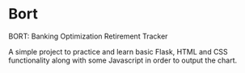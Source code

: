 # Bort
BORT: Banking Optimization Retirement Tracker

A simple project to practice and learn basic Flask, HTML and CSS functionality along with some Javascript in order to output the chart.
